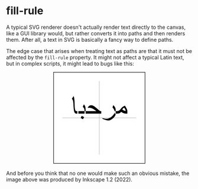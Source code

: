 # fill-rule

A typical SVG renderer doesn't actually render text directly to the canvas,
like a GUI library would, but rather converts it into paths and then renders them.
After all, a text in SVG is basically a fancy way to define paths.

The edge case that arises when treating text as paths are that it must not be affected
by the `fill-rule` property. It might not affect a typical Latin text, but in complex scripts,
it might lead to bugs like this:

<p align="center">
<img src="../images/text-fill-rule.png" width="250"/>
</p>

And before you think that no one would make such an obvious mistake,
the image above was produced by Inkscape 1.2 (2022).

